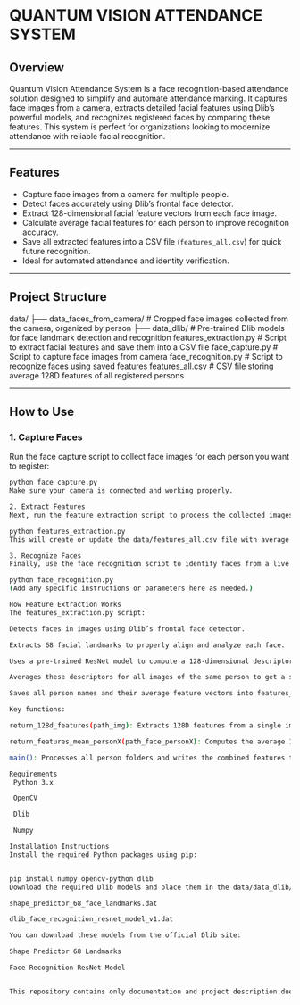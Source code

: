 # QUANTUM VISION ATTENDANCE SYSTEM

## Overview  
Quantum Vision Attendance System is a face recognition-based attendance solution designed to simplify and automate attendance marking. It captures face images from a camera, extracts detailed facial features using Dlib’s powerful models, and recognizes registered faces by comparing these features. This system is perfect for organizations looking to modernize attendance with reliable facial recognition.

---

## Features  
- Capture face images from a camera for multiple people.  
- Detect faces accurately using Dlib’s frontal face detector.  
- Extract 128-dimensional facial feature vectors from each face image.  
- Calculate average facial features for each person to improve recognition accuracy.  
- Save all extracted features into a CSV file (`features_all.csv`) for quick future recognition.  
- Ideal for automated attendance and identity verification.

---

## Project Structure  

data/
├── data_faces_from_camera/ # Cropped face images collected from the camera, organized by person
├── data_dlib/ # Pre-trained Dlib models for face landmark detection and recognition
features_extraction.py # Script to extract facial features and save them into a CSV file
face_capture.py # Script to capture face images from camera
face_recognition.py # Script to recognize faces using saved features
features_all.csv # CSV file storing average 128D features of all registered persons

---

## How to Use

### 1. Capture Faces  
Run the face capture script to collect face images for each person you want to register:  
```bash
python face_capture.py
Make sure your camera is connected and working properly.

2. Extract Features
Next, run the feature extraction script to process the collected images and extract their 128D facial features:

python features_extraction.py
This will create or update the data/features_all.csv file with average feature vectors for each registered person.

3. Recognize Faces
Finally, use the face recognition script to identify faces from a live camera feed or images by comparing against the saved features:

python face_recognition.py
(Add any specific instructions or parameters here as needed.)

How Feature Extraction Works
The features_extraction.py script:

Detects faces in images using Dlib’s frontal face detector.

Extracts 68 facial landmarks to properly align and analyze each face.

Uses a pre-trained ResNet model to compute a 128-dimensional descriptor vector for each face.

Averages these descriptors for all images of the same person to get a stable feature vector.

Saves all person names and their average feature vectors into features_all.csv for later recognition.

Key functions:

return_128d_features(path_img): Extracts 128D features from a single image.

return_features_mean_personX(path_face_personX): Computes the average 128D features from all images of one person.

main(): Processes all person folders and writes the combined features to CSV.

Requirements
 Python 3.x

 OpenCV

 Dlib

 Numpy

Installation Instructions
Install the required Python packages using pip:


pip install numpy opencv-python dlib
Download the required Dlib models and place them in the data/data_dlib/ directory:

shape_predictor_68_face_landmarks.dat

dlib_face_recognition_resnet_model_v1.dat

You can download these models from the official Dlib site:

Shape Predictor 68 Landmarks

Face Recognition ResNet Model


This repository contains only documentation and project description due to confidentiality agreements.
